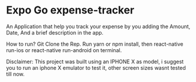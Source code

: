 #  Expo Go expense-tracker

An Application that help you track your expense by you adding the Amount, Date, And a brief description in the app. 

How to run?
Git Clone the Rep.
Run yarn or npm install, then react-native run-ios or react-native run-android on terminal.

Disclaimer: This project was built using an IPHONE X as model, i suggest you to run an iphone X emulator to test it, other screen sizes wasnt tested till now.

